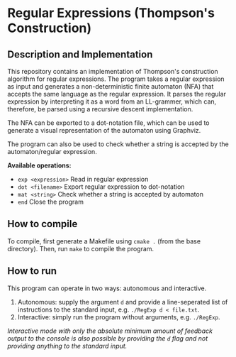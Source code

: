 # Regular Expressions (Thompson's Construction)

## Description and Implementation

This repository contains an implementation of Thompson's construction algorithm
for regular expressions. The program takes a regular expression as input and
generates a non-deterministic finite automaton (NFA) that accepts the same
language as the regular expression. It parses the regular expression by
interpreting it as a word from an LL-grammer, which can, therefore, be parsed
using a recursive descent implementation.

The NFA can be exported to a dot-notation file, which can be used to generate
a visual representation of the automaton using Graphviz.

The program can also be used to check whether a string is accepted by the
automaton/regular expression.

**Available operations:**

- `exp <expression>`     Read in regular expression
- `dot <filename>`       Export regular expression to dot-notation
- `mat <string>`         Check whether a string is accepted by automaton
- `end`                  Close the program

## How to compile

To compile, first generate a Makefile using `cmake .` (from the base directory).
Then, run `make` to compile the program.

## How to run

This program can operate in two ways: autonomous and interactive.

1. Autonomous: supply the argument `d` and provide a line-seperated list of
   instructions to the standard input, e.g.
   `./RegExp d < file.txt`.
2. Interactive: simply run the program without arguments, e.g. `./RegExp`.

_Interactive mode with only the absolute minimum amount of feedback output
to the console is also possible by providing the `d` flag and not providing
anything to the standard input._
